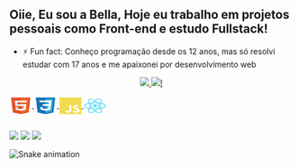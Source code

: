 ## Oiie, Eu sou a Bella, Hoje eu trabalho em projetos pessoais como Front-end e estudo Fullstack!
- ⚡ Fun fact: Conheço programação desde os 12 anos, mas só resolvi estudar com 17 anos e me apaixonei por desenvolvimento web

<div align="center">
  <a href="https://github.com/BellaVicent">
    
  <img height="180em" src="https://github-readme-stats.vercel.app/api?username=BellaVicent&show_icons=true&theme=dracula&include_all_commits=true&count_private=true"/>
  <img height="180em" src="https://github-readme-stats.vercel.app/api/top-langs/?username=BellaVicent&layout=compact&langs_count=7&theme=dracula"/>!

</div>

<div style="display: inline_block"><br>
  <img align="center" alt="Bella-HTML" height="30" width="40" src="https://raw.githubusercontent.com/devicons/devicon/master/icons/html5/html5-original.svg">
  <img align="center" alt="Bella-CSS" height="30" width="40" src="https://raw.githubusercontent.com/devicons/devicon/master/icons/css3/css3-original.svg">
  
  <img align="center" alt="Bella-Js" height="30" width="40" src="https://raw.githubusercontent.com/devicons/devicon/master/icons/javascript/javascript-plain.svg">
  <img align="center" alt="Bella-React" height="30" width="40" src="https://raw.githubusercontent.com/devicons/devicon/master/icons/react/react-original.svg">

</div>

##

<div>
 <a href="https://discord.com/channels/@me" target="_blank"><img src="https://img.shields.io/badge/Discord-7289DA?style=for-the-badge&logo=discord&logoColor=white" target="_blank"></a> 
  <a href ="mailto:Beell.vicent@gmail.com"><img src="https://img.shields.io/badge/-Gmail-%23333?style=for-the-badge&logo=gmail&logoColor=white" target="_blank"></a>
  <a href="https://linkedin.com/in/bella-vicente-355059231" target="_blank"><img src="https://img.shields.io/badge/-LinkedIn-%230077B5?style=for-the-badge&logo=linkedin&logoColor=white" target="_blank"></a> 
 
</div>

<div>

  ![Snake animation](https://github.com/BellaVicent/rafaballerini/blob/output/github-contribution-grid-snake.svg)
  
</div>

